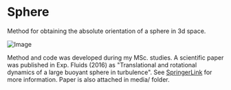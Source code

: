 Sphere
======

Method for obtaining the absolute orientation of a sphere in 3d space.

![Image](https://s28.postimg.org/n7hpai7qx/snapshot.jpg)

Method and code was developed during my MSc. studies. A scientific paper was published in Exp. Fluids (2016) as "Translational and rotational dynamics of a large buoyant sphere in turbulence". See [SpringerLink](http://link.springer.com/article/10.1007/s00348-016-2136-6) for more information. Paper is also attached in media/ folder.
